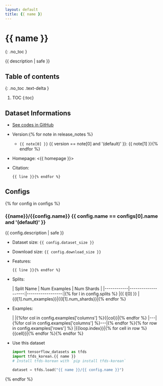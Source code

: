 ```yaml
---
layout: default
title: {{ name }}
---
```


# {{ name }}
{: .no_toc }

{{ description | safe }}

## Table of contents
{: .no_toc .text-delta }

1. TOC
{:toc}

## Dataset Informations

* [See codes in GitHub](https://github.com/jeongukjae/tfds-korean/blob/main/tfds_korean/{{name}}/{{name}}.py)
* Version:{% for note in release_notes %}
  * `{{ note[0] }}` {{ version == note[0] and '(default)' }}: {{ note[1] }}{% endfor %}
* Homepage: <{{ homepage }}>
* Citation:

  ```text{% set citation_lines = citation.split('\n') %}{% for line in citation_lines %}
  {{ line }}{% endfor %}
  ```

## Configs

{% for config in configs %}
### {{name}}/{{config.name}} {{ config.name == configs[0].name and '(default)' }}

{{ config.description | safe }}

* Dataset size: `{{ config.dataset_size }}`
* Download size: `{{ config.download_size }}`
* Features:

  ```text{% set feature_lines = config.features.split('\n') %}{% for line in feature_lines %}
  {{ line }}{% endfor %}
  ```

* Splits:

  | Split Name | Num Examples        | Num Shards        |
  |------------|--------------------:|------------------:|{% for l in config.splits %}
  |{{ l[0] }}  |{{l[1].num_examples}}|{{l[1].num_shards}}|{% endfor %}

* Examples:

  | |{%for col in config.examples['columns'] %}{{col}}|{% endfor %}
  |---|{%for col in config.examples['columns'] %}---|{% endfor %}{% for row in config.examples['rows'] %}
  |{{loop.index}}|{% for cell in row %}{{cell}}|{% endfor %}{% endfor %}

* Use this dataset

  ```python
  import tensorflow_datasets as tfds
  import tfds_korean.{{ name }}
  # Install tfds-korean with `pip install tfds-korean`

  dataset = tfds.load("{{ name }}/{{ config.name }}")
  ```

{% endfor %}
